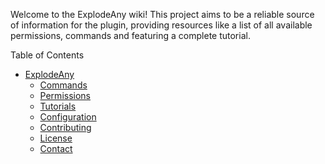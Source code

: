 Welcome to the ExplodeAny wiki! This project aims to be a reliable source of information for the plugin, providing resources like a list of all available permissions, commands and featuring a complete tutorial.

Table of Contents

-   [ExplodeAny](#explodeany)
    -   [Commands](#commands)
    -   [Permissions](#permissions)
    -   [Tutorials](#tutorials)
    -   [Configuration](#configuration)
    -   [Contributing](#contributing)
    -   [License](#license)
    -   [Contact](#contact)
